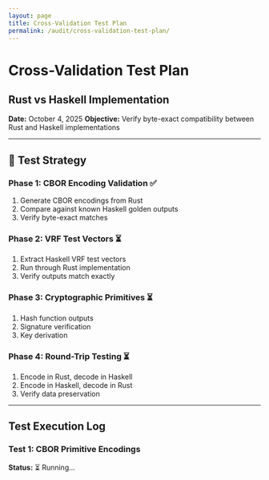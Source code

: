 ```yaml
---
layout: page
title: Cross-Validation Test Plan
permalink: /audit/cross-validation-test-plan/
---
```


# Cross-Validation Test Plan

## Rust vs Haskell Implementation

**Date:** October 4, 2025
**Objective:** Verify byte-exact compatibility between Rust and Haskell implementations

---

## 🎯 Test Strategy

### Phase 1: CBOR Encoding Validation ✅

1. Generate CBOR encodings from Rust
2. Compare against known Haskell golden outputs
3. Verify byte-exact matches

### Phase 2: VRF Test Vectors ⏳

1. Extract Haskell VRF test vectors
2. Run through Rust implementation
3. Verify outputs match exactly

### Phase 3: Cryptographic Primitives ⏳

1. Hash function outputs
2. Signature verification
3. Key derivation

### Phase 4: Round-Trip Testing ⏳

1. Encode in Rust, decode in Haskell
2. Encode in Haskell, decode in Rust
3. Verify data preservation

---

## Test Execution Log

### Test 1: CBOR Primitive Encodings

**Status:** ⏳ Running...
